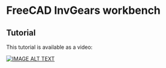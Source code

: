 # FreeCAD InvGears workbench

## Tutorial

This tutorial is available as a video:

[![IMAGE ALT TEXT](http://img.youtube.com/vi/CtPkHeXRJ5k/0.jpg)](https://youtu.be/CtPkHeXRJ5k "Video Title")

